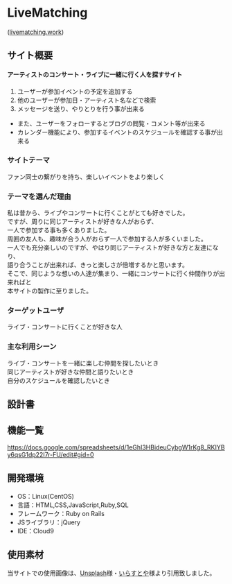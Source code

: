 # LiveMatching
(<a href="livematching.work">livematching.work</a>)

## サイト概要
#### アーティストのコンサート・ライブに一緒に行く人を探すサイト
1. ユーザーが参加イベントの予定を追加する
1. 他のユーザーが参加日・アーティスト名などで検索
1. メッセージを送り、やりとりを行う事が出来る
* また、ユーザーをフォローするとブログの閲覧・コメント等が出来る
* カレンダー機能により、参加するイベントのスケジュールを確認する事が出来る

### サイトテーマ
ファン同士の繋がりを持ち、楽しいイベントをより楽しく<br>

### テーマを選んだ理由
私は昔から、ライブやコンサートに行くことがとても好きでした。<br>
ですが、周りに同じアーティストが好きな人がおらず、<br>
一人で参加する事も多くありました。<br>
周囲の友人も、趣味が合う人がおらず一人で参加する人が多くいました。<br>
一人でも充分楽しいのですが、やはり同じアーティストが好きな方と友達になり、<br>
語り合うことが出来れば、きっと楽しさが倍増するかと思います。<br>
そこで、同じような想いの人達が集まり、一緒にコンサートに行く仲間作りが出来ればと<br>
本サイトの製作に至りました。<br>

### ターゲットユーザ
ライブ・コンサートに行くことが好きな人<br>

### 主な利用シーン
ライブ・コンサートを一緒に楽しむ仲間を探したいとき<br>
同じアーティストが好きな仲間と語りたいとき<br>
自分のスケジュールを確認したいとき<br>

## 設計書


## 機能一覧
https://docs.google.com/spreadsheets/d/1eGhI3HBideuCybgW1rKg8_RKIYBy6qsG1dp22I7r-FU/edit#gid=0

## 開発環境
- OS：Linux(CentOS)
- 言語：HTML,CSS,JavaScript,Ruby,SQL
- フレームワーク：Ruby on Rails
- JSライブラリ：jQuery
- IDE：Cloud9

## 使用素材
当サイトでの使用画像は、<a href="https://unsplash.com/">Unsplash</a>様・<a href="https://www.irasutoya.com/">いらすとや</a>様より引用致しました。